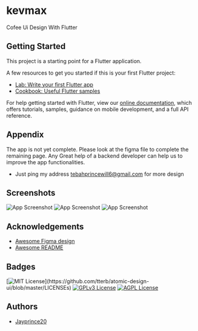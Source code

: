 # kevmax

Cofee Ui Design With Flutter

## Getting Started

This project is a starting point for a Flutter application.

A few resources to get you started if this is your first Flutter project:

- [Lab: Write your first Flutter app](https://flutter.dev/docs/get-started/codelab)
- [Cookbook: Useful Flutter samples](https://flutter.dev/docs/cookbook)

For help getting started with Flutter, view our
[online documentation](https://flutter.dev/docs), which offers tutorials,
samples, guidance on mobile development, and a full API reference.

## Appendix

The app is not yet complete. Please look at the figma file to complete the remaining page. Any Great help of a backend developer can help us to improve the app functionalities. 
- Just ping my address tebahprincewill6@gmail.com for more design

## Screenshots

![App Screenshot](screenshots/homepage.jpg)
![App Screenshot](screenshots/detailPage.jpg)
![App Screenshot](screenshots/cartPage.jpg)

## Acknowledgements

 - [Awesome Figma design](https://www.figma.com/file/cGzehUqG4AH7IvuCoCmsZx/Coffee-Delivery-App-Exploration-(Community)?node-id=1%3A2)
 - [Awesome README](https://github.com/matiassingers/awesome-readme)
 

## Badges


[![MIT License](https://img.shields.io/apm/l/atomic-design-ui.svg?)](https://github.com/tterb/atomic-design-ui/blob/master/LICENSEs)
[![GPLv3 License](https://img.shields.io/badge/License-GPL%20v3-yellow.svg)](https://opensource.org/licenses/)
[![AGPL License](https://img.shields.io/badge/license-AGPL-blue.svg)](http://www.gnu.org/licenses/agpl-3.0)

## Authors

- [Jayprince20](https://github.com/Jayprince20)
